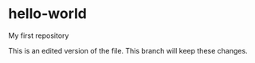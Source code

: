 # hello-world
My first repository

This is an edited version of the file.
This branch will keep these changes.
